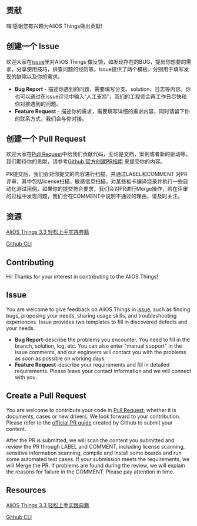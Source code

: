 ## 贡献

嗨!感谢您有兴趣为AliOS Things做出贡献!

## 创建一个 Issue

欢迎大家在[issue](https://github.com/alibaba/AliOS-Things/issues/new/choose)里对AliOS Things 做反馈，如发现存在的BUG，提出你想要的需求，分享使用技巧，排查问题的经历等。Issue提供了两个模板，分别用于填写发现的缺陷以及你的需求。

- **Bug Report** - 描述你遇到的问题，需要填写分支、solution、日志等内容。你也可以通过在issue评论中输入“人工支持”，我们的工程师会再工作日尽快和你对接遇到的问题。
- **Feature Request** - 描述你的需求，需要填写详细的需求内容，同时请留下你的联系方式，我们会与你对接。

## 创建一个 Pull Request

欢迎大家在[Pull Request](https://github.com/alibaba/AliOS-Things/pulls)中给我们贡献代码，无论是文档，案例或者新的驱动等，我们期待你的贡献，请参考[Github 官方创建PR指南](https://help.github.com/articles/creating-a-pull-request/) 来提交你的内容。

PR提交后，我们会对你提交的内容进行扫描，并通过LABEL和COMMENT 对PR评审，其中包括license扫描，敏感信息扫描，对某些板卡编译烧录并执行一些自动化测试用例。如果你的提交符合要求，我们会对PR进行Merge操作，若在评审的过程中发现问题，我们会在COMMENT中说明不通过的理由，请及时关注。

## 资源
[AliOS Things 3.3 轻松上手实践典籍](https://github.com/alibaba/AliOS-Things/issues/1326)

[Github CLI](https://docs.github.com/cn/github-cli)





## Contributing

Hi! Thanks for your interest in contributing to the AliOS Things!

## Issue

You are welcome to give feedback on AliOS Things in [issue](https://github.com/alibaba/AliOS-Things/issues/new/choose), such as finding bugs, proposing your needs, sharing usage skills, and troubleshooting experiences. Issue provides two templates to fill in discovered defects and your needs.

- **Bug Report**-describe the problems you encounter. You need to fill in the branch, solution, log, etc. You can also enter "manual support" in the issue comments, and our engineers will contact you with the problems as soon as possible on working days.
- **Feature Request**-describe your requirements and fill in detailed requirements. Please leave your contact information and we will connect with you.

## Create a Pull Request

You are welcome to contribute your code in [Pull Request](https://github.com/alibaba/AliOS-Things/pulls), whether it is documents, cases or new drivers. We look forward to your contribution. Please refer to the [official PR guide](https://help.github.com/articles/creating-a-pull-request/) created by Github to submit your content.

After the PR is submitted, we will scan the content you submitted and review the PR through LABEL and COMMENT, including license scanning, sensitive information scanning, compile and install some boards and run some automated test cases. If your submission meets the requirements, we will Merge the PR. If problems are found during the review, we will explain the reasons for failure in the COMMENT. Please pay attention in time.

## Resources
[AliOS Things 3.3 轻松上手实践典籍](https://github.com/alibaba/AliOS-Things/issues/1326)

[Github CLI](https://docs.github.com/cn/github-cli)






